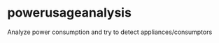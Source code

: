 powerusageanalysis
==================

Analyze power consumption and try to detect appliances/consumptors
